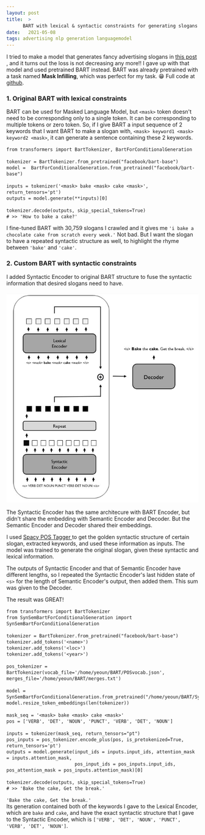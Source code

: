 ```yaml
---
layout: post
title:  >
      BART with lexical & syntactic constraints for generating slogans 📌
date:   2021-05-08
tags: advertising nlp generation languagemodel 
---
```


I tried to make a model that generates fancy advertising slogans in <a href="https://yeounyi.github.io/2021/02/23/model.html" target="blank_"> this post </a>, and 
it turns out the loss is not decreasing any more!! 
I gave up with that model and used pretrained BART instead. BART was already pretrained with a task named <b>Mask Infilling</b>, which was perfect for my task. 😁
Full code at <a href="https://github.com/yeounyi/BART-with-lexical-syntactic-constraints" target="blank_"> github</a>.

### 1. Original BART with lexical constraints

BART can be used for Masked Language Model, but `<mask>` token doesn't need to be corresponding only to a single token. It can be corresponding to multiple tokens or zero token.
So, if I give BART a input sequence of 2 keywords that I want BART to make a slogan with, `<mask> keyword1 <mask> keyword2 <mask>`, it can generate a sentence containing these 2 keywords. 
 
```
from transformers import BartTokenizer, BartForConditionalGeneration

tokenizer = BartTokenizer.from_pretrained("facebook/bart-base")
model =  BartForConditionalGeneration.from_pretrained("facebook/bart-base")

inputs = tokenizer('<mask> bake <mask> cake <mask>', return_tensors='pt')
outputs = model.generate(**inputs)[0]

tokenizer.decode(outputs, skip_special_tokens=True)
# >> 'How to bake a cake?'
```

I fine-tuned BART with 30,759 slogans I crawled and it gives me `'i bake a chocolate cake from scratch every week.'` 
Not bad. But I want the slogan to have a repeated syntactic structure as well, to highlight the rhyme between `'bake'` and `'cake'`. 
 

### 2. Custom BART with syntactic constraints 

I added Syntactic Encoder to original BART structure to fuse the syntactic information that desired slogans need to have. 
<br><br>
<img src="https://github.com/yeounyi/yeounyi.github.io/blob/master/assets/img/model_structure.JPG?raw=true">
<br>

The Syntactic Encoder has the same architecure with BART Encoder, but didn't share the embedding with Semantic Encoder and Decoder. But the Semantic Encoder and Decoder shared their embeddings. 

I used <a href="https://spacy.io/usage/linguistic-features" target="blank_"> Spacy POS Tagger </a> to get the golden syntactic structure of certain slogan, extracted keywords, and used these information as inputs. The model was trained to generate the original slogan, given these syntactic and lexical information. 

The outputs of Syntactic Encoder and that of Semantic Encoder have different lengths, so I repeated the Syntactic Encoder's last hidden state of `<s>` for the length of Semantic Encoder's output, then added them.
This sum was given to the Decoder. 

The result was GREAT! 

```
from transformers import BartTokenizer
from SynSemBartForConditionalGeneration import SynSemBartForConditionalGeneration

tokenizer = BartTokenizer.from_pretrained("facebook/bart-base")
tokenizer.add_tokens('<name>')
tokenizer.add_tokens('<loc>')
tokenizer.add_tokens('<year>')

pos_tokenizer = BartTokenizer(vocab_file='/home/yeoun/BART/POSvocab.json', merges_file='/home/yeoun/BART/merges.txt')

model =  SynSemBartForConditionalGeneration.from_pretrained("/home/yeoun/BART/SynSemBart")
model.resize_token_embeddings(len(tokenizer))

mask_seq = '<mask> bake <mask> cake <mask>'
pos = ['VERB', 'DET', 'NOUN', 'PUNCT', 'VERB', 'DET', 'NOUN']

inputs = tokenizer(mask_seq, return_tensors="pt")
pos_inputs = pos_tokenizer.encode_plus(pos, is_pretokenized=True, return_tensors='pt')
outputs = model.generate(input_ids = inputs.input_ids, attention_mask = inputs.attention_mask,
                         pos_input_ids = pos_inputs.input_ids, pos_attention_mask = pos_inputs.attention_mask)[0]

tokenizer.decode(outputs, skip_special_tokens=True)
# >> 'Bake the cake, Get the break.'
```

`'Bake the cake, Get the break.'` <br>
Its generation contained both of the keywords I gave to the Lexical Encoder, which are `bake` and `cake`,  and have the exact syntactic structure that I gave to the Syntactic Encoder, which is `['VERB', 'DET', 'NOUN', 'PUNCT', 'VERB', 'DET', 'NOUN']`. 

